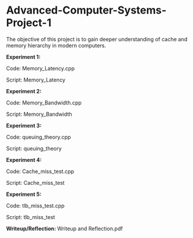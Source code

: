 # Advanced-Computer-Systems-Project-1
The objective of this project is to gain deeper understanding of cache and memory hierarchy in modern computers.

**Experiment 1:**

   Code: Memory_Latency.cpp 
   
   Script: Memory_Latency

**Experiment 2:**   

   Code: Memory_Bandwidth.cpp 

   Script: Memory_Bandwidth

**Experiment 3:**

   Code: queuing_theory.cpp 

   Script: queuing_theory

**Experiment 4:**

   Code: Cache_miss_test.cpp 

   Script: Cache_miss_test

**Experiment 5:**

   Code: tlb_miss_test.cpp
  
   Script: tlb_miss_test


**Writeup/Reflection:** Writeup and Reflection.pdf
